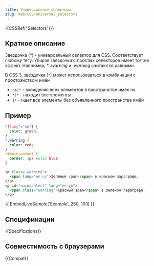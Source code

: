 ```yaml
---
title: Универсальные селекторы
slug: Web/CSS/Universal_selectors
---
```


{{CSSRef("Selectors")}}

## Краткое описание

Звёздочка (\*) - универсальный селектор для CSS. Соответствует любому тегу. Убирая звёздочки с простых селекторов имеет тот же эффект. Например, _\* .warning_ и _.warning_ считаются равными.

В CSS 3, звёздочка (`*`) может использоваться в комбинации с пространством имён

- `ns|*` - вхождения всех элементов в пространстве имён ns
- `*|*` - находит все элементы
- `|*` - ищет все элементы без объявленного пространства имён

## Пример

```css
*[lang^="en"] {
  color: green;
}
*.warning {
  color: red;
}
*#maincontent {
  border: 1px solid blue;
}
```

```html
<p class="warning">
  <span lang="en-us">Зелёный span</span> в красном параграфе.
</p>
<p id="maincontent" lang="en-gb">
  <span class="warning">Красный span</span> в зелёном параграфе.
</p>
```

{{ EmbedLiveSample('Example', 250, 100) }}

## Спецификации

{{Specifications}}

## Совместимость с браузерами

{{Compat}}
